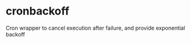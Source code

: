cronbackoff
===========

Cron wrapper to cancel execution after failure, and provide exponential backoff

